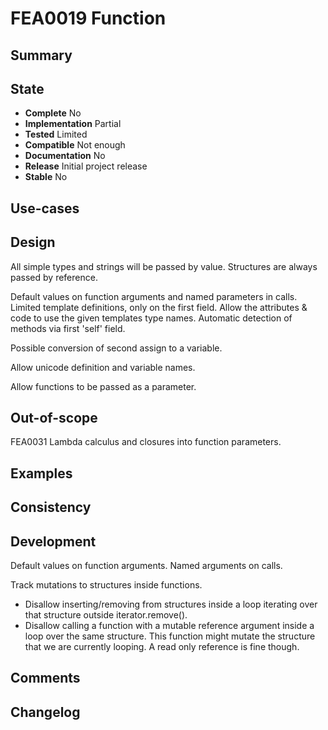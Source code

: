 FEA0019 Function
================

Summary
-------

State
-----
- **Complete** No
- **Implementation** Partial
- **Tested** Limited
- **Compatible** Not enough
- **Documentation** No
- **Release** Initial project release
- **Stable** No

Use-cases
---------

Design
------
All simple types and strings will be passed by value.
Structures are always passed by reference.

Default values on function arguments and named parameters in calls.
Limited template definitions, only on the first field.
Allow the attributes & code to use the given templates type names.
Automatic detection of methods via first 'self' field.

Possible conversion of second assign to a variable.

Allow unicode definition and variable names.

Allow functions to be passed as a parameter.

Out-of-scope
------------
FEA0031 Lambda calculus and closures into function parameters.

Examples
--------

Consistency
-----------

Development
-----------
Default values on function arguments.
Named arguments on calls.

Track mutations to structures inside functions.
- Disallow inserting/removing from structures inside a loop iterating over that structure outside iterator.remove().
- Disallow calling a function with a mutable reference argument inside a loop over the same structure.
  This function might mutate the structure that we are currently looping. A read only reference is fine though.

Comments
--------

Changelog
---------